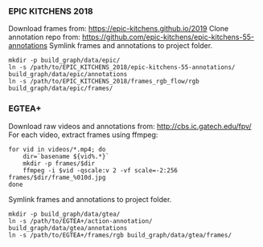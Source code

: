 ### EPIC KITCHENS 2018
Download frames from: https://epic-kitchens.github.io/2019
Clone annotation repo from: https://github.com/epic-kitchens/epic-kitchens-55-annotations
Symlink frames and annotations to project folder.
```
mkdir -p build_graph/data/epic/
ln -s /path/to/EPIC_KITCHENS_2018/epic-kitchens-55-annotations/ build_graph/data/epic/annotations
ln -s /path/to/EPIC_KITCHENS_2018/frames_rgb_flow/rgb build_graph/data/epic/frames/
```


### EGTEA+
Download raw videos and annotations from: http://cbs.ic.gatech.edu/fpv/
For each video, extract frames using ffmpeg:
```
for vid in videos/*.mp4; do
	dir=`basename ${vid%.*}`
	mkdir -p frames/$dir
	ffmpeg -i $vid -qscale:v 2 -vf scale=-2:256 frames/$dir/frame_%010d.jpg
done
```

Symlink frames and annotations to project folder.
```
mkdir -p build_graph/data/gtea/
ln -s /path/to/EGTEA+/action-annotation/ build_graph/data/gtea/annotations
ln -s /path/to/EGTEA+/frames/rgb build_graph/data/gtea/frames/
```
